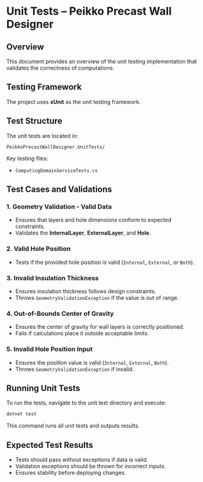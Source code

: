 # Unit Tests – Peikko Precast Wall Designer

## Overview
This document provides an overview of the unit testing implementation that validates the correctness of computations.

## Testing Framework
The project uses **xUnit** as the unit testing framework.

## Test Structure
The unit tests are located in:
```
PeikkoPrecastWallDesigner.UnitTests/
```

Key testing files:
- `ComputingDomainServiceTests.cs`

## Test Cases and Validations

### 1. **Geometry Validation - Valid Data**
- Ensures that layers and hole dimensions conform to expected constraints.
- Validates the **InternalLayer**, **ExternalLayer**, and **Hole**.

### 2. **Valid Hole Position**
- Tests if the provided hole position is valid (`Internal`, `External`, or `Both`).

### 3. **Invalid Insulation Thickness**
- Ensures insulation thickness follows design constraints.
- Throws `GeometryValidationException` if the value is out of range.

### 4. **Out-of-Bounds Center of Gravity**
- Ensures the center of gravity for wall layers is correctly positioned.
- Fails if calculations place it outside acceptable limits.

### 5. **Invalid Hole Position Input**
- Ensures the position value is valid (`Internal`, `External`, `Both`).
- Throws `GeometryValidationException` if invalid.

## Running Unit Tests
To run the tests, navigate to the unit test directory and execute:

```sh
dotnet test
```

This command runs all unit tests and outputs results.

## Expected Test Results
- Tests should pass without exceptions if data is valid.
- Validation exceptions should be thrown for incorrect inputs.
- Ensures stability before deploying changes.
